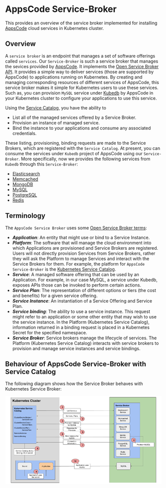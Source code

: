 # AppsCode Service-Broker

This provides an overview of the service broker implemented for installing [AppsCode](https://appscode.com/) cloud services in Kubernetes cluster.

## Overview

A `service broker` is an endpoint that manages a set of software offerings called `services`. Our `Service-Broker` is such a service broker that manages the sevices provided by [AppsCode](https://appscode.com/). It implements the [Open Service Broker API](https://openservicebrokerapi.org/). It provides a simple way to deliver services (those are supported by AppsCode) to applications running on Kubernetes. By creating and managing corresponding resources of different services of AppsCode, this service broker makes it simple for Kubernetes users to use these services. Such as, you can provision `MySQL` service under [Kubedb](https://kubedb.com) by AppsCode in your Kubernetes cluster to configure your applications to use this service.

Using the [Service Catalog](https://kubernetes.io/docs/concepts/extend-kubernetes/service-catalog/), you have the ability to

- List all of the managed services offered by a Service Broker.
- Provision an instance of managed service.
- Bind the instance to your applications and consume any associated credentials.

These listing, provisioning, binding requests are made to the Service Brokers, which are registered with the `Service Catalog`. At present, you can consume the services under `Kubedb` project of AppsCode using our `Service-Broker`. More specifically, now we provides the following services from `Kubedb` through this `Service-Broker`:

- [Elasticsearch](https://kubedb.com/docs/0.9.0-rc.0/guides/elasticsearch/)
- [Memcached](https://kubedb.com/docs/0.9.0-rc.0/guides/memcached/)
- [MongoDB](https://kubedb.com/docs/0.9.0-rc.0/guides/mongodb/)
- [MySQL](https://kubedb.com/docs/0.9.0-rc.0/guides/mysql/)
- [PostgreSQL](https://kubedb.com/docs/0.9.0-rc.0/guides/postgres/)
- [Redis](https://kubedb.com/docs/0.9.0-rc.0/guides/redis/)

## Terminology

The `AppsCode Service Broker` uses some [Open Service Broker terms](https://github.com/openservicebrokerapi/servicebroker/tree/master/spec.md#terminology):

- ***Application***: An entity that might use or bind to a Service Instance.
- ***Platform***: The software that will manage the cloud environment into which Applications are provisioned and Service Brokers are registered. Users will not directly provision Services from Service Brokers, rather they will ask the Platform to manage Services and interact with the Service Brokers for them. For example, the platform for `AppsCode Service-Broker` is the [Kubernetes Service Catalog](https://kubernetes.io/docs/concepts/service-catalog/).
- ***Service***: A managed software offering that can be used by an Application. For example, in our case MySQL, a service under Kubedb, exposes APIs those can be invoked to perform certain actions.
- ***Service Plan***: The representation of different options or tiers (the cost and benefits) for a given service offering.
- ***Service Instance***: An instantiation of a Service Offering and Service Plan.
- ***Service binding***: The ability to use a service instance. This request might refer to an application or some other entity that may wish to use the service instance. In the Platform (Kubernetes Service Catalog), information returned in a binding request is placed in a Kubernetes Secret for the specified namespace.
- ***Service Broker***: Service brokers manage the lifecycle of services. The Platform (Kubernetes Service Catalog) interacts with service brokers to provision and manage service instances and service bindings.

## Behaviour of AppsCode Service-Broker with Service Catalog

The following diagram shows how the Service Broker behaves with Kubernetes Service Broker:

![ref](/docs/images/behaviour.png)
